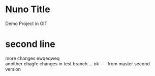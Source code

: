 # Nuno Title

Demo Project in GIT

# second line

more changes ewqeqweq  
anoither chagfe 
changes in test branch ... ok --- from master second version
